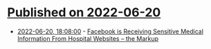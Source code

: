 # [Published on 2022-06-20](index.md)

* [2022-06-20, 18:08:00](https://soylentnews.org/article.pl?sid=22/06/19/1948251&from=rss) - [Facebook is Receiving Sensitive Medical Information From Hospital Websites – the Markup](https://soylentnews.org/article.pl?sid=22/06/19/1948251&from=rss)
